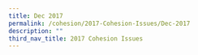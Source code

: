 ```yaml
---
title: Dec 2017
permalink: /cohesion/2017-Cohesion-Issues/Dec-2017
description: ""
third_nav_title: 2017 Cohesion Issues
---
```

